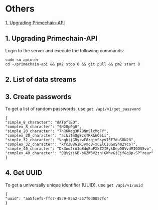 # Others

[1. Upgrading Primechain-API](#1-upgrading-primechain-api)

## 1. Upgrading Primechain-API
Login to the server and execute the following commands:
```
sudo su apiuser
cd ~/primechain-api && pm2 stop 0 && git pull && pm2 start 0
```

## 2. List of data streams

## 3. Create passwords
To get a list of random passwords, use `get /api/v1/get_password`
```
{
"simple_8_character": "dATpflEQ",
"complex_8_character": "$H28p0g0",
"simple_20_character": "7hRKKeg3R7BNnSlcMgFY",
"complex_20_character": "ai&iTmQg8zsTRk&hQ5Li",
"simple_32_character": "VnqhijGRyswF8zgjvSsyvI5F7duSON28",
"complex_32_character": "kfcZU8G1RJvmcB-xuElCIuGoShm2YcoT",
"simple_40_character": "Dk3oo2rA1o8dqBaFXkZ2IEykDepD0VvdMIGOS5vo",
"complex_40_character": "0Q%$zj&B-bXZW3V2tn!GWhvGiEjf&q8p-SP^reur"
}
```
## 4. Get UUID
To get a universally unique identifier (UUID), use `get /api/v1/uuid`
```
{
"uuid": "aa5fcef5-ffc7-45c9-85a2-357f0d0057fc"
}
```
